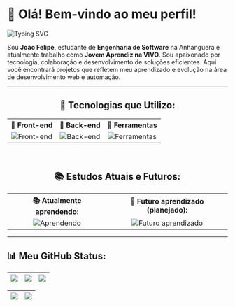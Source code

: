 # 👋 Olá! Bem-vindo ao meu perfil!

![Typing SVG](https://readme-typing-svg.herokuapp.com?color=%2310A1E8&size=24&center=false&lines=Desenvolvedor+em+evolução!;Apaixonado+por+tecnologia!;Bem-vindo+ao+meu+perfil!)

Sou **João Felipe**, estudante de **Engenharia de Software** na Anhanguera e atualmente trabalho como **Jovem Aprendiz na VIVO**. Sou apaixonado por tecnologia, colaboração e desenvolvimento de soluções eficientes. Aqui você encontrará projetos que refletem meu aprendizado e evolução na área de desenvolvimento web e automação.

---

<div align="center">

## 🚀 Tecnologias que Utilizo:
<table style="display: block;">
  <tr>
    <th>🔹 Front-end</th>
    <th>🔹 Back-end</th>
    <th>🔹 Ferramentas</th>
  </tr>
  <tr>
    <td align="center">
      <img src="https://skillicons.dev/icons?i=html,css,js,react,bootstrap,tailwind&perline=4" alt="Front-end">
    </td>
    <td align="center">
      <img src="https://skillicons.dev/icons?i=python,django,sqlite,nodejs,express&perline=4" alt="Back-end">
    </td>
    <td align="center">
      <img src="https://skillicons.dev/icons?i=git,selenium,postman,linux,figma&perline=4" alt="Ferramentas">
    </td>
  </tr>
</table>

<br>

## 📚 Estudos Atuais e Futuros:
<table style="display: block;">
  <tr>
    <th>📚 Atualmente aprendendo:</th>
    <th>🎯 Futuro aprendizado (planejado):</th>
  </tr>
  <tr>
    <td align="center">
      <img src="https://skillicons.dev/icons?i=docker,nodejs,sqlite,postman,linux&perline=5" alt="Aprendendo">
    </td>
    <td align="center">
      <img src="https://skillicons.dev/icons?i=cs,postgres,aws,kubernetes,angular&perline=5" alt="Futuro aprendizado">
    </td>
  </tr>
</table>

</div>

---

## 📊 Meu GitHub Status:
| ![](http://github-profile-summary-cards.vercel.app/api/cards/stats?username=J0A0F3L1P3&theme=nord_dark) | ![](https://github-readme-stats.vercel.app/api/top-langs/?username=J0A0F3L1P3&layout=compact&langs_count=6&theme=nord) | ![](http://github-profile-summary-cards.vercel.app/api/cards/repos-per-language?username=J0A0F3L1P3&hide=Html&theme=nord_dark) |
| :-: | :-: | :-: |

| ![](http://github-profile-summary-cards.vercel.app/api/cards/profile-details?username=J0A0F3L1P3&theme=nord_dark) | ![](https://github-readme-streak-stats.herokuapp.com/?user=J0A0F3L1P3&date_format=M%20j%5B%2C%20Y%5D&background=2D3742&stroke=2D3742&ring=6bbbca&fire=6bbbca&currStreakNum=fff&sideNums=6bbbca&currStreakLabel=6bbbca&sideLabels=fff&dates=fff) |
| :-: | :-: |
